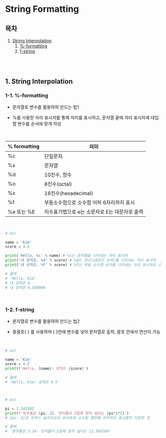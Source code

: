 # String Formatting

## 목차

1. [String Interpolation](#1-string-interpolation)
    1. [%-formatting](#1-1--formatting)
    2. [f-string](#1-2-f-string)

<br>
<br>

## 1. String Interpolation

### 1-1. %-formatting

-   문자열로 변수를 활용하여 만드는 법1

-   %를 사용한 자리 표시자를 통해 자리를 표시하고, 문자열 끝에 자리 표시자에 대입할 변수를 순서에 맞게 작성

<br>

| % formatting | 의미                                          |
| ------------ | --------------------------------------------- |
| %c           | 단일문자                                      |
| %s           | 문자열                                        |
| %d           | 10진수, 정수                                  |
| %o           | 8진수(octal)                                  |
| %x           | 16진수(hexadecimal)                           |
| %f           | 부동소수점으로 소수점 이하 6자리까지 표시     |
| %e 또는 %E   | 지수표기법으로 e는 소문자로 E는 대문자로 출력 |

<br>

```python
# ex)

name = 'Kim'
score = 4.5

print('Hello, %s' % name) # %s는 문자열을 나타내는 자리 표시자
print('내 성적은, %d' % score) # %d는 정수(10진수 숫자)를 나타내는 자리 표시자
print('내 성적은, %f' % score) # %f는 부동 소수점 숫자를 나타내는 자리 표시자로 소수점 이하 6자리까지 표시

# 출력
# 'Hello, Kim'
# 내 성적은 4
# 내 성적은 4.500000
```

<br>

### 1-2. f-string

-   문자열로 변수를 활용하여 만드는 법2

-   중괄호{ } 를 사용하며 { }안에 변수를 넣어 문자열로 출력, 괄호 안에서 연산이 가능

<br>

```python
# ex)

name = 'Kim'
score = 4.5
print(f'Hello, {name}! 성적은 {score}')

# 출력
# 'Hello, Kim! 성적은 4.5'



# ex)

pi = 3.141592
print(f'원주율은 {pi:.3}. 반지름이 2일때 원의 넓이는 {pi*2*2}')
# {pi:.3}은 인덱스 슬라이싱과 유사하게 소수점 몇번째 자리까지 표시할지 지정한 것

# 출력
# '원주율은 3.14. 반지름이 2일때 원의 넓이는 12.566268'
```
